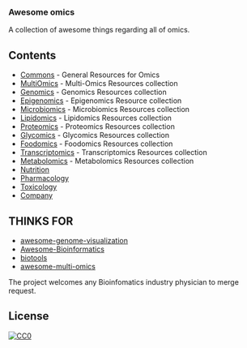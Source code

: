 ### **Awesome omics**

A collection of awesome things regarding all of omics.
## Contents
- [Commons](/COMMON.md) - General Resources for Omics
- [MultiOmics](/MULTIOMICS.md) - Multi-Omics Resources collection
- [Genomics](/GENOMICS.md) - Genomics Resources collection
- [Epigenomics](/EPIGENOMICS.md) - Epigenomics Resource collection
- [Microbiomics](/MICROBIOMICS.md) - Microbiomics Resources collection
- [Lipidomics](/LIPIDOMICS.md) - Lipidomics Resources collection
- [Proteomics](/PROTEOMICS.md) - Proteomics Resources collection
- [Glycomics](/GLYCOMICS.md) - Glycomics Resources collection
- [Foodomics](/FOODOMICS.md) - Foodomics Resources collection
- [Transcriptomics](/TRANSCRIPTOMICS.md) - Transcriptomics Resources collection
- [Metabolomics](/METABOLOMICS.md) - Metabolomics Resources collection
- [Nutrition](/NUTRITION.md)
- [Pharmacology](/PHARMACOLOGY.md)
- [Toxicology](/TOXICOLOGY.md)
- [Company](/COMPANY.md)

## THINKS FOR 
- [awesome-genome-visualization](https://github.com/cmdcolin/)
- [Awesome-Bioinformatics](https://github.com/danielecook/Awesome-Bioinformatics)
- [biotools](https://github.com/jdidion/biotools)
- [awesome-multi-omics](https://github.com/mikelove/awesome-multi-omics)

The project welcomes any Bioinfomatics industry physician to merge request.
        


## License

[![CC0](http://mirrors.creativecommons.org/presskit/buttons/88x31/svg/cc-zero.svg)](https://creativecommons.org/publicdomain/zero/1.0/)